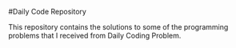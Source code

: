 #Daily Code Repository

This repository contains the solutions to some of the programming problems that I received from Daily Coding Problem.

